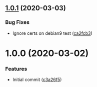 ## [1.0.1](https://github.com/mongodb-ansible-roles/ansible-role-php-toolchain/compare/v1.0.0...v1.0.1) (2020-03-03)


### Bug Fixes

* Ignore certs on debian9 test ([ca2fcb3](https://github.com/mongodb-ansible-roles/ansible-role-php-toolchain/commit/ca2fcb30dc64fd68b3d02a216e79d104a7e05a9c))

# 1.0.0 (2020-03-02)


### Features

* Initial commit ([c3a26f5](https://github.com/mongodb-ansible-roles/ansible-role-php-toolchain/commit/c3a26f50d47df5ef7843116bc0ba31d108c186e5))

